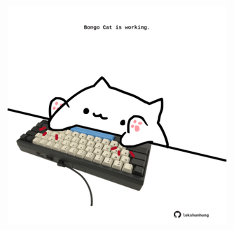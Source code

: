 <!-- built at 13/09/2022, 01:29:25 UTC -->
<p align="center">
  <img width="500" height="500" src="./ReadmeImage.svg">
</p>
